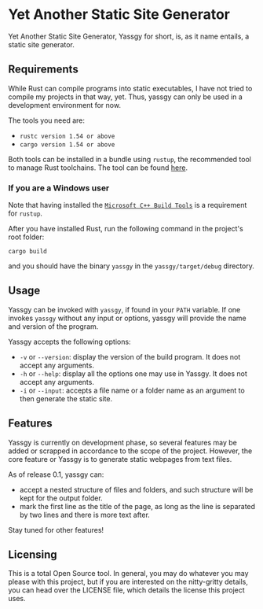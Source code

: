 # Yet Another Static Site Generator

Yet Another Static Site Generator, Yassgy for short, is, as it name entails, a static site generator.

## Requirements

While Rust can compile programs into static executables, I have not tried to compile my projects in
that way, yet. Thus, yassgy can only be used in a development environment for now.

The tools you need are:

- `rustc version 1.54 or above`
- `cargo version 1.54 or above`

Both tools can be installed in a bundle using `rustup`, the recommended tool to manage Rust toolchains.
The tool can be found [here](https://www.rust-lang.org/tools/install).

### If you are a Windows user

Note that having installed the [`Microsoft C++ Build Tools`](https://visualstudio.microsoft.com/visual-cpp-build-tools/)
is a requirement for `rustup`.

After you have installed Rust, run the following command in the project's root folder:

```cargo build```

and you should have the binary `yassgy` in the `yassgy/target/debug` directory.

## Usage

Yassgy can be invoked with `yassgy`, if found in your `PATH` variable. If one invokes `yassgy` without
any input or options, yassgy will provide the name and version of the program.

Yassgy accepts the following options:

* `-v` or `--version`: display the version of the build program. It does not accept any arguments.
* `-h` or `--help`: display all the options one may use in Yassgy. It does not accept any arguments.
* `-i` or `--input`: accepts a file name or a folder name as an argument to then generate the static site.

## Features

Yassgy is currently on development phase, so several features may be added or scrapped in accordance to
the scope of the project. However, the core feature or Yassgy is to generate static webpages from text files.

As of release 0.1, yassgy can:

  - accept a nested structure of files and folders, and such structure will be kept for the output folder.
  - mark the first line as the title of the page, as long as the line is separated by two lines and
  there is more text after.

Stay tuned for other features!

## Licensing

This is a total Open Source tool. In general, you may do whatever you may please with this project, but
if you are interested on the nitty-gritty details, you can head over the LICENSE file, which details
the license this project uses.
